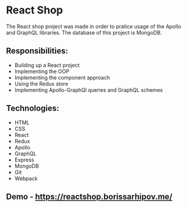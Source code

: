 # React Shop
The React shop project was made in order to pratice usage of the Apollo and GraphQL libraries. The database of this project is MongoDB.

## Responsibilities:

* Building up a React project
* Implementing the OOP
* Implementing the component approach
* Using the Redux store
* Implementing Apollo-GraphQl queries and GraphQL schemes

## Technologies:

* HTML
* CSS
* React
* Redux
* Apollo
* GraphQL
* Express
* MongoDB
* Git
* Webpack

## Demo - https://reactshop.borissarhipov.me/
